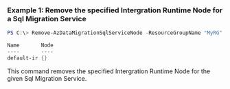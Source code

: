### Example 1: Remove the specified Intergration Runtime Node for a Sql Migration Service
```powershell
PS C:\> Remove-AzDataMigrationSqlServiceNode -ResourceGroupName "MyRG" -SqlMigrationServiceName "MySqlMS" -NodeName "WIN-AKLAB" | Select *

Name       Node
----       ----
default-ir {}
```

This command removes the specified Intergration Runtime Node for the given Sql Migration Service.

